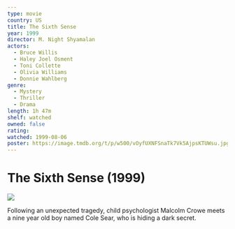 ```yaml
---
type: movie
country: US
title: The Sixth Sense
year: 1999
director: M. Night Shyamalan
actors:
  - Bruce Willis
  - Haley Joel Osment
  - Toni Collette
  - Olivia Williams
  - Donnie Wahlberg
genre:
  - Mystery
  - Thriller
  - Drama
length: 1h 47m
shelf: watched
owned: false
rating:
watched: 1999-08-06
poster: https://image.tmdb.org/t/p/w500/vOyfUXNFSnaTk7Vk5AjpsKTUWsu.jpg
---
```


# The Sixth Sense (1999)

![](https://image.tmdb.org/t/p/w500/vOyfUXNFSnaTk7Vk5AjpsKTUWsu.jpg)

Following an unexpected tragedy, child psychologist Malcolm Crowe meets a nine year old boy named Cole Sear, who is hiding a dark secret.